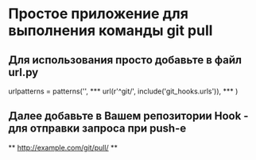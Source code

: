 # Простое приложение для выполнения команды git pull

## Для использования просто добавьте в файл url.py
  urlpatterns = patterns('',
  *** url(r'^git/', include('git_hooks.urls')), ***
  )
## Далее добавьте в Вашем репозитории Hook - для отправки запроса при push-е 
    
 ** http://example.com/git/pull/ **
    